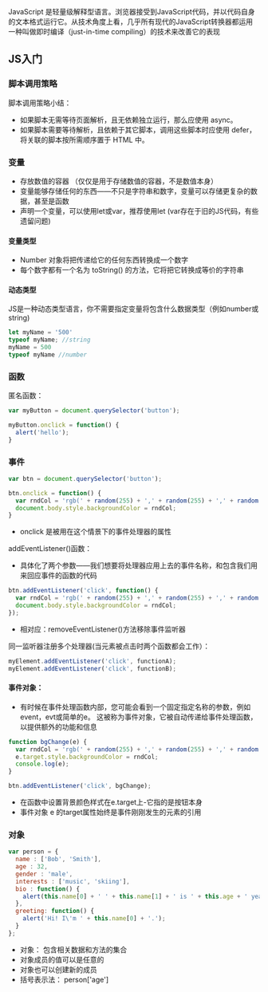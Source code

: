 JavaScript 是轻量级解释型语言。浏览器接受到JavaScript代码，并以代码自身的文本格式运行它。从技术角度上看，几乎所有现代的JavaScript转换器都运用一种叫做即时编译（just-in-time compiling）的技术来改善它的表现


## JS入门


### 脚本调用策略

脚本调用策略小结：

- 如果脚本无需等待页面解析，且无依赖独立运行，那么应使用 async。
- 如果脚本需要等待解析，且依赖于其它脚本，调用这些脚本时应使用 defer，将关联的脚本按所需顺序置于 HTML 中。


### 变量

- 存放数值的容器 （仅仅是用于存储数值的容器，不是数值本身）
- 变量能够存储任何的东西——不只是字符串和数字，变量可以存储更复杂的数据，甚至是函数
- 声明一个变量，可以使用let或var，推荐使用let (var存在于旧的JS代码，有些遗留问题)

#### 变量类型
- Number 对象将把传递给它的任何东西转换成一个数字
- 每个数字都有一个名为 toString() 的方法，它将把它转换成等价的字符串

#### 动态类型
JS是一种动态类型语言，你不需要指定变量将包含什么数据类型（例如number或string)

```javascript
let myName = '500'
typeof myName; //string
myName = 500
typeof myName //number
```


### 函数

匿名函数：
```javascript
var myButton = document.querySelector('button');

myButton.onclick = function() {
  alert('hello');
}
```

### 事件
```javascript
var btn = document.querySelector('button');

btn.onclick = function() {
  var rndCol = 'rgb(' + random(255) + ',' + random(255) + ',' + random(255) + ')';
  document.body.style.backgroundColor = rndCol;
}
```
- onclick 是被用在这个情景下的事件处理器的属性

addEventListener()函数：
- 具体化了两个参数——我们想要将处理器应用上去的事件名称，和包含我们用来回应事件的函数的代码

```javascript
btn.addEventListener('click', function() {
  var rndCol = 'rgb(' + random(255) + ',' + random(255) + ',' + random(255) + ')';
  document.body.style.backgroundColor = rndCol;
});
```
- 相对应：removeEventListener()方法移除事件监听器

同一监听器注册多个处理器(当元素被点击时两个函数都会工作）：
```javascript
myElement.addEventListener('click', functionA);
myElement.addEventListener('click', functionB);
```

#### **事件对象**：

- 有时候在事件处理函数内部，您可能会看到一个固定指定名称的参数，例如event，evt或简单的e。 这被称为事件对象，它被自动传递给事件处理函数，以提供额外的功能和信息
```js
function bgChange(e) {
  var rndCol = 'rgb(' + random(255) + ',' + random(255) + ',' + random(255) + ')';
  e.target.style.backgroundColor = rndCol;
  console.log(e);
}  

btn.addEventListener('click', bgChange);
```
- 在函数中设置背景颜色样式在e.target上-它指的是按钮本身
- 事件对象 e 的target属性始终是事件刚刚发生的元素的引用

### 对象
```javascript
var person = {
  name : ['Bob', 'Smith'],
  age : 32,
  gender : 'male',
  interests : ['music', 'skiing'],
  bio : function() {
    alert(this.name[0] + ' ' + this.name[1] + ' is ' + this.age + ' years old. He likes ' + this.interests[0] + ' and ' + this.interests[1] + '.');
  },
  greeting: function() {
    alert('Hi! I\'m ' + this.name[0] + '.');
  }
};
```
- 对象： 包含相关数据和方法的集合
- 对象成员的值可以是任意的
- 对象也可以创建新的成员
- 括号表示法： person['age']

